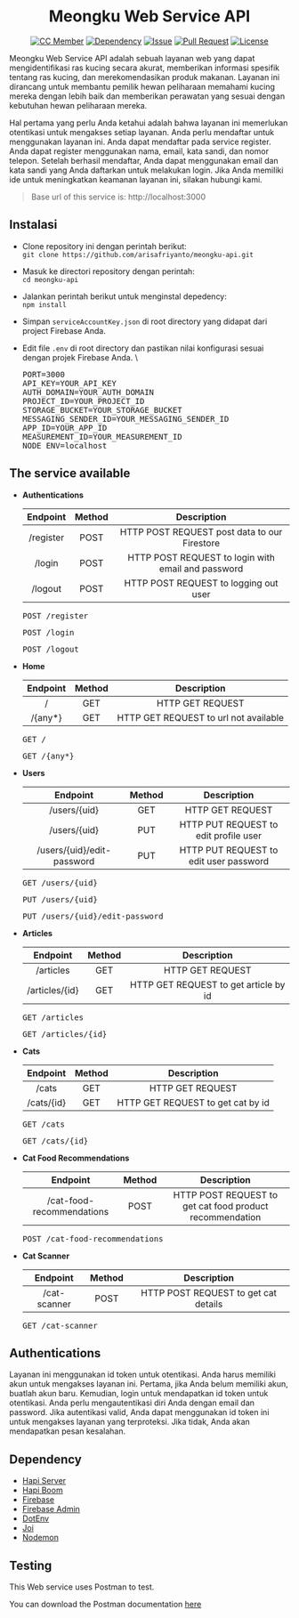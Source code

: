 <h1 align="center">Meongku Web Service API</h1>

<div align="center">

[![CC Member](https://img.shields.io/github/contributors/arisafriyanto/meongku-api?color=blue)](#cc-member)
[![Dependency](https://img.shields.io/node/v/@hapi/hapi)](#dependency)
[![Issue](https://img.shields.io/github/issues/arisafriyanto/meongku-api)](https://github.com/arisafriyanto/meongku-api/issues)
[![Pull Request](https://img.shields.io/github/issues-pr/arisafriyanto/meongku-api)](https://github.com/arisafriyanto/meongku-api/pulls)
[![License](https://img.shields.io/github/license/arisafriyanto/meongku-api?color=blue)](https://github.com/arisafriyanto/meongku-api/blob/dev-koko/LICENSE)

</div>

Meongku Web Service API adalah sebuah layanan web yang dapat mengidentifikasi ras kucing secara akurat, memberikan informasi spesifik tentang ras kucing, dan merekomendasikan produk makanan. Layanan ini dirancang untuk membantu pemilik hewan peliharaan memahami kucing mereka dengan lebih baik dan memberikan perawatan yang sesuai dengan kebutuhan hewan peliharaan mereka.

Hal pertama yang perlu Anda ketahui adalah bahwa layanan ini memerlukan otentikasi untuk mengakses setiap layanan. Anda perlu mendaftar untuk menggunakan layanan ini. Anda dapat mendaftar pada service register. Anda dapat register menggunakan nama, email, kata sandi, dan nomor telepon. Setelah berhasil mendaftar, Anda dapat menggunakan email dan kata sandi yang Anda daftarkan untuk melakukan login. Jika Anda memiliki ide untuk meningkatkan keamanan layanan ini, silakan hubungi kami.

> Base url of this service is: http://localhost:3000

## Instalasi

- Clone repository ini dengan perintah berikut: \
  `git clone https://github.com/arisafriyanto/meongku-api.git`

- Masuk ke directori repository dengan perintah: \
  `cd meongku-api`

- Jalankan perintah berikut untuk menginstal depedency: \
  `npm install`

- Simpan `serviceAccountKey.json` di root directory yang didapat dari project Firebase Anda.

- Edit file `.env` di root directory dan pastikan nilai konfigurasi sesuai dengan projek Firebase Anda. \

  <pre>
  PORT=3000
  API_KEY=YOUR_API_KEY
  AUTH_DOMAIN=YOUR_AUTH_DOMAIN
  PROJECT_ID=YOUR_PROJECT_ID
  STORAGE_BUCKET=YOUR_STORAGE_BUCKET
  MESSAGING_SENDER_ID=YOUR_MESSAGING_SENDER_ID
  APP_ID=YOUR_APP_ID
  MEASUREMENT_ID=YOUR_MEASUREMENT_ID
  NODE_ENV=localhost</pre>


## The service available

- **Authentications**

  | Endpoint  | Method |                    Description                     |
  | :-------: | :----: | :------------------------------------------------: |
  | /register |  POST  |    HTTP POST REQUEST post data to our Firestore    |
  |  /login   |  POST  | HTTP POST REQUEST to login with email and password |
  |  /logout  |  POST  |       HTTP POST REQUEST to logging out user        |

  <pre>POST /register</pre>
  <pre>POST /login</pre>
  <pre>POST /logout</pre>

- **Home**

  | Endpoint | Method |              Description              |
  | :------: | :----: | :-----------------------------------: |
  |    /     |  GET   |           HTTP GET REQUEST            |
  | /{any\*} |  GET   | HTTP GET REQUEST to url not available |

  <pre>GET /</pre>
  <pre>GET /{any*}</pre>

- **Users**

  |          Endpoint          | Method |              Description               |
  | :------------------------: | :----: | :------------------------------------: |
  |        /users/{uid}        |  GET   |            HTTP GET REQUEST            |
  |        /users/{uid}        |  PUT   | HTTP PUT REQUEST to edit profile user  |
  | /users/{uid}/edit-password |  PUT   | HTTP PUT REQUEST to edit user password |

  <pre>GET /users/{uid}</pre>
  <pre>PUT /users/{uid}</pre>
  <pre>PUT /users/{uid}/edit-password</pre>

- **Articles**

  |    Endpoint    | Method |              Description              |
  | :------------: | :----: | :-----------------------------------: |
  |   /articles    |  GET   |           HTTP GET REQUEST            |
  | /articles/{id} |  GET   | HTTP GET REQUEST to get article by id |

  <pre>GET /articles</pre>
  <pre>GET /articles/{id}</pre>

- **Cats**

  |  Endpoint  | Method |            Description            |
  | :--------: | :----: | :-------------------------------: |
  |   /cats    |  GET   |         HTTP GET REQUEST          |
  | /cats/{id} |  GET   | HTTP GET REQUEST to get cat by id |

  <pre>GET /cats</pre>
  <pre>GET /cats/{id}</pre>

- **Cat Food Recommendations**

  |         Endpoint          | Method |                     Description                      |
  | :-----------------------: | :----: | :--------------------------------------------------: |
  | /cat-food-recommendations |  POST  | HTTP POST REQUEST to get cat food product recommendation |

  <pre>POST /cat-food-recommendations</pre>

- **Cat Scanner**

  |   Endpoint   | Method |             Description              |
  | :----------: | :----: | :----------------------------------: |
  | /cat-scanner |  POST  | HTTP POST REQUEST to get cat details |

  <pre>GET /cat-scanner</pre>

## Authentications

Layanan ini menggunakan id token untuk otentikasi. Anda harus memiliki akun untuk mengakses layanan ini. Pertama, jika Anda belum memiliki akun, buatlah akun baru. Kemudian, login untuk mendapatkan id token untuk otentikasi. Anda perlu mengautentikasi diri Anda dengan email dan password. Jika autentikasi valid, Anda dapat menggunakan id token ini untuk mengakses layanan yang terproteksi. Jika tidak, Anda akan mendapatkan pesan kesalahan.


## Dependency

- [Hapi Server](https://www.npmjs.com/package/@hapi/hapi)
- [Hapi Boom](https://www.npmjs.com/package/@hapi/boom)
- [Firebase](https://www.npmjs.com/package/firebase)
- [Firebase Admin](https://www.npmjs.com/package/firebase-admin)
- [DotEnv](https://www.npmjs.com/package/dotenv)
- [Joi](https://www.npmjs.com/package/joi)
- [Nodemon](https://www.npmjs.com/package/nodemon)


## Testing

This Web service uses Postman to test.

You can download the Postman documentation [here](https://documenter.getpostman.com/view/27653664/2s93m7W1nU)
